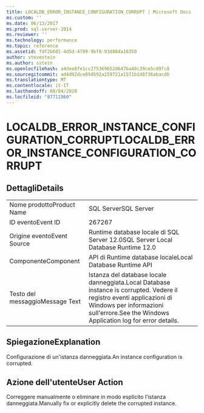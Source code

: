 ```yaml
---
title: LOCALDB_ERROR_INSTANCE_CONFIGURATION_CORRUPT | Microsoft Docs
ms.custom: ''
ms.date: 06/13/2017
ms.prod: sql-server-2014
ms.reviewer: ''
ms.technology: performance
ms.topic: reference
ms.assetid: fdf2b601-4d5d-4789-9bf8-93d884a16350
author: stevestein
ms.author: sstein
ms.openlocfilehash: a4dee8fe1cc275369652d647ba48c39ce5cd9fc8
ms.sourcegitcommit: ad4d92dce894592a259721a1571b1d8736abacdb
ms.translationtype: MT
ms.contentlocale: it-IT
ms.lasthandoff: 08/04/2020
ms.locfileid: "87711960"
---
```

# <a name="localdb_error_instance_configuration_corrupt"></a><span data-ttu-id="2693c-102">LOCALDB_ERROR_INSTANCE_CONFIGURATION_CORRUPT</span><span class="sxs-lookup"><span data-stu-id="2693c-102">LOCALDB_ERROR_INSTANCE_CONFIGURATION_CORRUPT</span></span>
    
## <a name="details"></a><span data-ttu-id="2693c-103">Dettagli</span><span class="sxs-lookup"><span data-stu-id="2693c-103">Details</span></span>  
  
|||  
|-|-|  
|<span data-ttu-id="2693c-104">Nome prodotto</span><span class="sxs-lookup"><span data-stu-id="2693c-104">Product Name</span></span>|<span data-ttu-id="2693c-105">SQL Server</span><span class="sxs-lookup"><span data-stu-id="2693c-105">SQL Server</span></span>|  
|<span data-ttu-id="2693c-106">ID evento</span><span class="sxs-lookup"><span data-stu-id="2693c-106">Event ID</span></span>|<span data-ttu-id="2693c-107">267</span><span class="sxs-lookup"><span data-stu-id="2693c-107">267</span></span>|  
|<span data-ttu-id="2693c-108">Origine evento</span><span class="sxs-lookup"><span data-stu-id="2693c-108">Event Source</span></span>|<span data-ttu-id="2693c-109">Runtime database locale di SQL Server 12.0</span><span class="sxs-lookup"><span data-stu-id="2693c-109">SQL Server Local Database Runtime 12.0</span></span>|  
|<span data-ttu-id="2693c-110">Componente</span><span class="sxs-lookup"><span data-stu-id="2693c-110">Component</span></span>|<span data-ttu-id="2693c-111">API di Runtime database locale</span><span class="sxs-lookup"><span data-stu-id="2693c-111">Local Database Runtime API</span></span>|  
|<span data-ttu-id="2693c-112">Testo del messaggio</span><span class="sxs-lookup"><span data-stu-id="2693c-112">Message Text</span></span>|<span data-ttu-id="2693c-113">Istanza del database locale danneggiata.</span><span class="sxs-lookup"><span data-stu-id="2693c-113">Local Database instance is corrupted.</span></span> <span data-ttu-id="2693c-114">Vedere il registro eventi applicazioni di Windows per informazioni sull'errore.</span><span class="sxs-lookup"><span data-stu-id="2693c-114">See the Windows Application log for error details.</span></span>|  
  
## <a name="explanation"></a><span data-ttu-id="2693c-115">Spiegazione</span><span class="sxs-lookup"><span data-stu-id="2693c-115">Explanation</span></span>  
 <span data-ttu-id="2693c-116">Configurazione di un'istanza danneggiata.</span><span class="sxs-lookup"><span data-stu-id="2693c-116">An instance configuration is corrupted.</span></span>  
  
## <a name="user-action"></a><span data-ttu-id="2693c-117">Azione dell'utente</span><span class="sxs-lookup"><span data-stu-id="2693c-117">User Action</span></span>  
 <span data-ttu-id="2693c-118">Correggere manualmente o eliminare in modo esplicito l'istanza danneggiata.</span><span class="sxs-lookup"><span data-stu-id="2693c-118">Manually fix or explicitly delete the corrupted instance.</span></span>  
  
  
